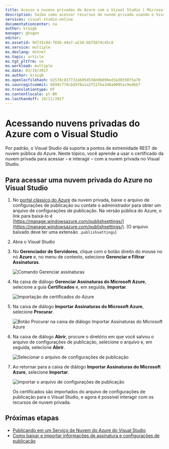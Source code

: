 ```yaml
---
title: Acesso a nuvens privadas do Azure com o Visual Studio | Microsoft Docs
description: Saiba como acessar recursos de nuvem privada usando o Visual Studio.
services: visual-studio-online
documentationcenter: na
author: kraigb
manager: ghogen
editor: 
ms.assetid: 9d733c8d-703b-44e7-a210-bb75874c45c8
ms.service: multiple
ms.devlang: dotnet
ms.topic: article
ms.tgt_pltfrm: na
ms.workload: multiple
ms.date: 03/19/2017
ms.author: kraigb
ms.openlocfilehash: b2578c837732ab05d538e9b896ed3a3035075a70
ms.sourcegitcommit: 6699c77dcbd5f8a1a2f21fba3d0a0005ac9ed6b7
ms.translationtype: HT
ms.contentlocale: pt-BR
ms.lasthandoff: 10/11/2017
---
```

# <a name="accessing-private-azure-clouds-with-visual-studio"></a>Acessando nuvens privadas do Azure com o Visual Studio
Por padrão, o Visual Studio dá suporte a pontos de extremidade REST de nuvem pública do Azure. Neste tópico, você aprende a usar o certificado da nuvem privada para acessar – e interagir – com a nuvem privada no Visual Studio.

## <a name="to-access-a-private-azure-cloud-in-visual-studio"></a>Para acessar uma nuvem privada do Azure no Visual Studio
1. No [portal clássico do Azure](http://go.microsoft.com/fwlink/?LinkID=213885) da nuvem privada, baixe o arquivo de configurações de publicação ou contate o administrador para obter um arquivo de configurações de publicação. Na versão pública do Azure, o link para baixá-lo é [https://manage.windowsazure.com/publishsettings/](https://manage.windowsazure.com/publishsettings/). (O arquivo baixado deve ter uma extensão `.publishsettings`)

1. Abra o Visual Studio

1. No **Gerenciador de Servidores**, clique com o botão direito do mouse no nó **Azure** e, no menu de contexto, selecione **Gerenciar e Filtrar Assinaturas**.
   
    ![Comando Gerenciar assinaturas](./media/vs-azure-tools-access-private-azure-clouds-with-visual-studio/IC790778.png)

1. Na caixa de diálogo **Gerenciar Assinaturas do Microsoft Azure**, selecione a guia **Certificados** e, em seguida, **Importar**.
   
    ![Importação de certificados do Azure](./media/vs-azure-tools-access-private-azure-clouds-with-visual-studio/IC790779.png)

1. Na caixa de diálogo **Importar Assinaturas do Microsoft Azure**, selecione **Procurar**.

    ![Botão Procurar na caixa de diálogo Importar Assinaturas do Microsoft Azure](./media/vs-azure-tools-access-private-azure-clouds-with-visual-studio/browse-button.png)

1. Na caixa de diálogo **Abrir**, procure o diretório em que você salvou o arquivo de configurações de publicação, selecione o arquivo e, em seguida, selecione **Abrir**.

    ![Selecionar o arquivo de configurações de publicação](./media/vs-azure-tools-access-private-azure-clouds-with-visual-studio/select-publish-settings-file.png)

1. Ao retornar para a caixa de diálogo **Importar Assinaturas do Microsoft Azure**, selecione **Importar**.

    ![Importar o arquivo de configurações de publicação](./media/vs-azure-tools-access-private-azure-clouds-with-visual-studio/IC790780.png)

    Os certificados são importados do arquivo de configurações de publicação para o Visual Studio, e agora é possível interagir com os recursos de nuvem privada.
   
## <a name="next-steps"></a>Próximas etapas
- [Publicando em um Serviço de Nuvem do Azure do Visual Studio](https://msdn.microsoft.com/library/azure/ee460772.aspx)
- [Como baixar e importar informações de assinatura e configurações de publicação](https://msdn.microsoft.com/library/dn385850\(v=nav.70\).aspx)
